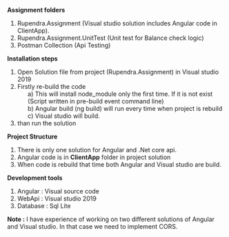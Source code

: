 <b> Assignment folders </b>
  
 1. Rupendra.Assignment (Visual studio solution includes Angular code in ClientApp).
 2. Rupendra.Assignment.UnitTest (Unit test for Balance check logic)
 3. Postman Collection  (Api Testing)


<b> Installation steps </b>

1. Open Solution file from project (Rupendra.Assignment) in Visual studio 2019
2. Firstly re-build the code 
    <ul>a) This will install node_module only the first time. If it is not exist (Script written in pre-build event command line)</ul>
    <ul>b) Angular build (ng build) will run every time when project is rebuild</ul>
    <ul>c) Visual studio will build.</ul>
3. than run the solution

<b> Project Structure </b>
1. There is only one solution for Angular and .Net core api.
2. Angular code is in <b>ClientApp</b> folder in project solution
3. When code is rebuild that time both Angular and Visual studio are build.

<b> Development tools </b>
1. Angular  : Visual source code
2. WebApi   : Visual studio 2019
3. Database : Sql Lite

<b>Note :</b>
I have experience of working on two different solutions of Angular and Visual studio.
In that case we need to implement CORS.






